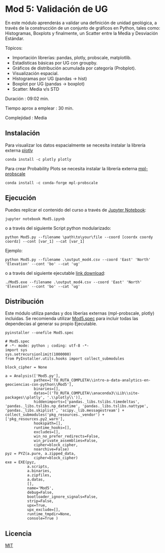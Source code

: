 # Mod 5: Validación de UG

En este módulo aprenderás a validar una definición de unidad geológica, a través de la construcción de un conjunto de gráficos en Python, tales como: Histogramas, Boxplots y finalmente, un Scatter entre la Medía y Desviación Estándar.

Tópicos:

- Importación librerías: pandas, plotly, probscale, matplotlib.
- Estadísticas básicas por UG con groupby.
- Gráficos de distribución acumulada por categoría (Probplot).
- Visualización espacial.
- Histogramas por UG (pandas -> hist)
- Boxplot por UG (pandas -> boxplot)
- Scatter: Media v/s STD 

Duración : 09:02 min.

Tiempo aprox a emplear : 30 min.

Complejidad : Media

## Instalación

Para visualizar los datos espacialmente se necesita instalar la librería externa [plotly](https://plotly.com/python)
```
conda install -c plotly plotly
```

Para crear Probability Plots se necesita instalar la librería externa [mpl-probscale](https://matplotlib.org/mpl-probscale/tutorial/getting_started.html)
```
conda install -c conda-forge mpl-probscale
```

## Ejecución

Puedes replicar el contenido del curso a través de [Jupyter Notebook](https://jupyter.org/):

```
jupyter notebook Mod5.ipynb
```

o a través del siguiente Script python modularizado:

```
python Mod5.py --filename \path\to\your\file --coord [coordx coordy coordz] --cont [var_1] --cat [var_1]
```

Ejemplo:

```
python Mod5.py --filename .\output_mod4.csv --coord 'East' 'North' 'Elevation' --cont 'bo' --cat 'ug'
```

o a través del siguiente ejecutable [link download](https://drive.google.com/file/d/1LhB8mf0TpJm4OEmuBMq8cLoZAojkdA_e/view?usp=sharing):

```
./Mod5.exe --filename .\output_mod4.csv --coord 'East' 'North' 'Elevation' --cont 'bo' --cat 'ug'
```

## Distribución

Este módulo utiliza pandas y dos liberías externas (mpl-probscale, plotly) incluidas. Se recomienda utilizar [Mod5.spec](https://pyinstaller.readthedocs.io/en/stable/spec-files.html) para incluir todas las dependecias al generar su propio Ejecutable.

```
pyinstaller --onefile Mod5.spec
```

```
# Mod5.spec
# -*- mode: python ; coding: utf-8 -*-
import sys
sys.setrecursionlimit(1000000)
from PyInstaller.utils.hooks import collect_submodules

block_cipher = None

a = Analysis(['Mod5.py'],
             pathex=['TU_RUTA_COMPLETA\\intro-a-data-analytics-en-geociencias-con-python\\Mod5'],
             binaries=[],
             datas=[('TU_RUTA_COMPLETA\\anaconda3\\Lib\\site-packages\\plotly', '.\\plotly\\')],
			 hiddenimports=['pandas._libs.tslibs.timedeltas', 'pandas._libs.tslibs.np_datetime', 'pandas._libs.tslibs.nattype', 'pandas._libs.skiplist', 'scipy._lib.messagestream'] + collect_submodules('pkg_resources._vendor') + ['pkg_resources.py2_warn'],
             hookspath=[],
             runtime_hooks=[],
             excludes=[],
             win_no_prefer_redirects=False,
             win_private_assemblies=False,
             cipher=block_cipher,
             noarchive=False)
pyz = PYZ(a.pure, a.zipped_data,
             cipher=block_cipher)
exe = EXE(pyz,
          a.scripts,
          a.binaries,
          a.zipfiles,
          a.datas,
          [],
          name='Mod5',
          debug=False,
          bootloader_ignore_signals=False,
          strip=False,
          upx=True,
          upx_exclude=[],
          runtime_tmpdir=None,
          console=True )

```

## Licencia
[MIT](https://choosealicense.com/licenses/mit/)